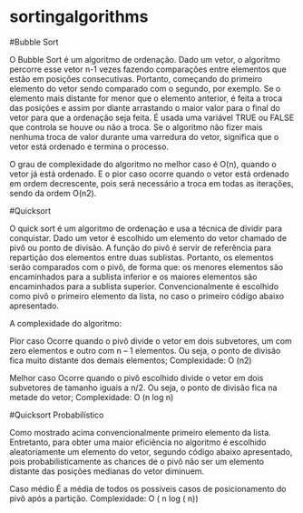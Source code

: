 # sortingalgorithms

#Bubble Sort

O Bubble Sort é um algoritmo de ordenação. Dado um vetor, o algoritmo percorre esse vetor n-1
vezes fazendo comparações entre elementos que estão em posições consecutivas. Portanto,
começando do primeiro elemento do vetor sendo comparado com o segundo, por exemplo. Se o
elemento mais distante for menor que o elemento anterior, é feita a troca das posições e assim por
diante arrastando o maior valor para o final do vetor para que a ordenação seja feita.
É usada uma variável TRUE ou FALSE que controla se houve ou não a troca. Se o algoritmo não fizer
mais nenhuma troca de valor durante uma varredura do vetor, significa que o vetor está ordenado e
termina o processo.

O grau de complexidade do algoritmo no melhor caso é O(n), quando o vetor já está ordenado. E o
pior caso ocorre quando o vetor está ordenado em ordem decrescente, pois será necessário a troca
em todas as iterações, sendo da ordem O(n2).

#Quicksort

O quick sort é um algoritmo de ordenação e usa a técnica de dividir para conquistar. Dado um vetor é
escolhido um elemento do vetor chamado de pivô ou ponto de divisão. A função do pivô é servir de
referência para repartição dos elementos entre duas sublistas. Portanto, os elementos serão
comparados com o pivô, de forma que: os menores elementos são encaminhados para a sublista
inferior e os maiores elementos são encaminhados para a sublista superior. Convencionalmente é
escolhido como pivô o primeiro elemento da lista, no caso o primeiro código abaixo apresentado.

A complexidade do algoritmo:

Pior caso
Ocorre quando o pivô divide o vetor em dois subvetores, um com zero elementos e outro com
n – 1 elementos. Ou seja, o ponto de divisão fica muito distante dos demais elementos;
Complexidade: O (n2)

Melhor caso
Ocorre quando o pivô escolhido divide o vetor em dois subvetores de tamanho iguais a n/2. Ou
seja, o ponto de divisão fica na metade do vetor;
Complexidade: O (n log n)

#Quicksort Probabilístico

Como mostrado acima convencionalmente primeiro elemento da lista. Entretanto, para obter
uma maior eficiência no algoritmo é escolhido aleatoriamente um elemento do vetor, segundo
código abaixo apresentado, pois probabilisticamente as chances de o pivô não ser um elemento
distante das posições medianas do vetor diminuem.

Caso médio
É a média de todos os possíveis casos de posicionamento do pivô após a partição.
Complexidade: O ( n log ( n))



